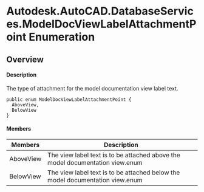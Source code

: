 # Autodesk.AutoCAD.DatabaseServices.ModelDocViewLabelAttachmentPoint Enumeration

## Overview

#### Description
The type of attachment for the model documentation view label text.
```text
public enum ModelDocViewLabelAttachmentPoint {
  AboveView,
  BelowView
}
```

#### Members
| Members | Description |
| --- | --- |
| AboveView | The view label text is to be attached above the model documentation view.enum |
| BelowView | The view label text is to be attached below the model documentation view.enum |